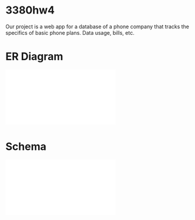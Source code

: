 # 3380hw4

Our project is a web app for a database of a phone company that tracks the specifics of basic phone plans. Data usage, bills, etc. 

# ER Diagram

![ER Model](CellCompanyERD.pdf)

# Schema

![Schema](ddl3.sql)
